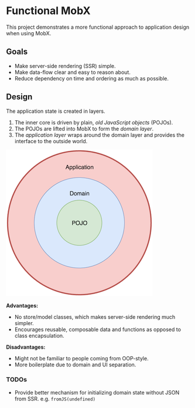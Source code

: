 # Functional MobX

This project demonstrates a more functional approach to application
design when using MobX.

## Goals

- Make server-side rendering (SSR) simple.
- Make data-flow clear and easy to reason about.
- Reduce dependency on time and ordering as much as possible.

## Design

The application state is created in layers.

1. The inner core is driven by plain, *old JavaScript objects* (POJOs).
2. The POJOs are lifted into MobX to form the *domain layer*.
3. The *application layer* wraps around the domain layer and provides
   the interface to the outside world.
   
![](./diagram.png)

**Advantages:**

- No store/model classes, which makes server-side rendering much simpler.
- Encourages reusable, composable data and functions as opposed to class encapsulation.

**Disadvantages:**

- Might not be familiar to people coming from OOP-style.
- More boilerplate due to domain and UI separation.

### TODOs

- Provide better mechanism for initializing domain state without JSON from SSR. e.g. `fromJS(undefined)`

